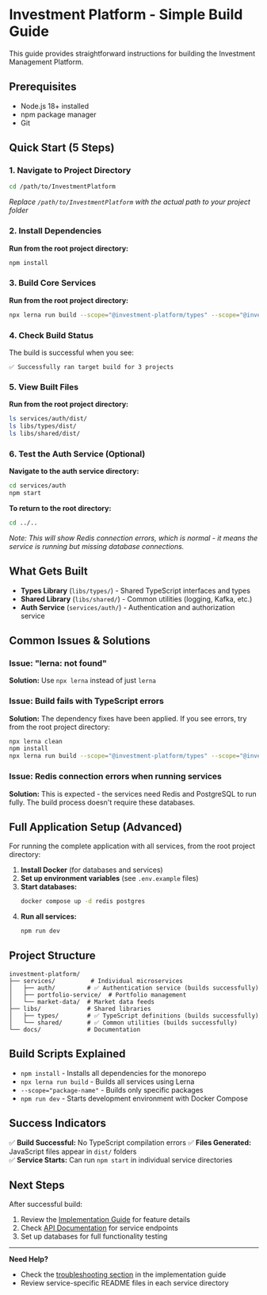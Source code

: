 # Investment Platform - Simple Build Guide

This guide provides straightforward instructions for building the Investment Management Platform.

## Prerequisites

- Node.js 18+ installed
- npm package manager
- Git

## Quick Start (5 Steps)

### 1. Navigate to Project Directory
```bash
cd /path/to/InvestmentPlatform
```
*Replace `/path/to/InvestmentPlatform` with the actual path to your project folder*

### 2. Install Dependencies
**Run from the root project directory:**
```bash
npm install
```

### 3. Build Core Services
**Run from the root project directory:**
```bash
npx lerna run build --scope="@investment-platform/types" --scope="@investment-platform/shared" --scope="@investment-platform/auth-service"
```

### 4. Check Build Status
The build is successful when you see:
```
✅ Successfully ran target build for 3 projects
```

### 5. View Built Files
**Run from the root project directory:**
```bash
ls services/auth/dist/
ls libs/types/dist/
ls libs/shared/dist/
```

### 6. Test the Auth Service (Optional)
**Navigate to the auth service directory:**
```bash
cd services/auth
npm start
```
**To return to the root directory:**
```bash
cd ../..
```
*Note: This will show Redis connection errors, which is normal - it means the service is running but missing database connections.*

## What Gets Built

- **Types Library** (`libs/types/`) - Shared TypeScript interfaces and types
- **Shared Library** (`libs/shared/`) - Common utilities (logging, Kafka, etc.)
- **Auth Service** (`services/auth/`) - Authentication and authorization service

## Common Issues & Solutions

### Issue: "lerna: not found"
**Solution:** Use `npx lerna` instead of just `lerna`

### Issue: Build fails with TypeScript errors
**Solution:** The dependency fixes have been applied. If you see errors, try from the root project directory:
```bash
npx lerna clean
npm install
npx lerna run build --scope="@investment-platform/types" --scope="@investment-platform/shared" --scope="@investment-platform/auth-service"
```

### Issue: Redis connection errors when running services
**Solution:** This is expected - the services need Redis and PostgreSQL to run fully. The build process doesn't require these databases.

## Full Application Setup (Advanced)

For running the complete application with all services, from the root project directory:

1. **Install Docker** (for databases and services)
2. **Set up environment variables** (see `.env.example` files)
3. **Start databases:**
   ```bash
   docker compose up -d redis postgres
   ```
4. **Run all services:**
   ```bash
   npm run dev
   ```

## Project Structure

```
investment-platform/
├── services/          # Individual microservices
│   ├── auth/         # ✅ Authentication service (builds successfully)
│   ├── portfolio-service/  # Portfolio management
│   └── market-data/  # Market data feeds
├── libs/             # Shared libraries
│   ├── types/        # ✅ TypeScript definitions (builds successfully)
│   └── shared/       # ✅ Common utilities (builds successfully)
└── docs/             # Documentation
```

## Build Scripts Explained

- `npm install` - Installs all dependencies for the monorepo
- `npx lerna run build` - Builds all services using Lerna
- `--scope="package-name"` - Builds only specific packages
- `npm run dev` - Starts development environment with Docker Compose

## Success Indicators

✅ **Build Successful:** No TypeScript compilation errors
✅ **Files Generated:** JavaScript files appear in `dist/` folders  
✅ **Service Starts:** Can run `npm start` in individual service directories

## Next Steps

After successful build:
1. Review the [Implementation Guide](implementation-guide.md) for feature details
2. Check [API Documentation](API_DOCUMENTATION.md) for service endpoints
3. Set up databases for full functionality testing

---

**Need Help?** 
- Check the [troubleshooting section](implementation-guide.md#troubleshooting) in the implementation guide
- Review service-specific README files in each service directory
